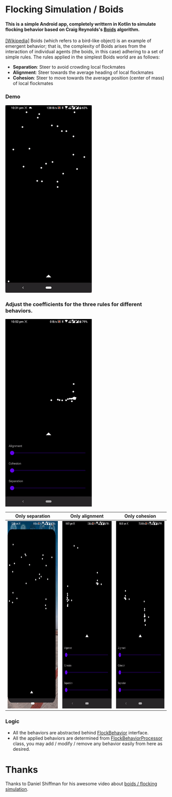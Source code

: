 # Flocking Simulation / Boids
#### This is a simple Android app, completely writtern in Kotlin to simulate flocking behavior based on Craig Reynolds's [Boids](https://www.red3d.com/cwr/boids/) algorithm.


[[Wikipedia]](https://en.wikipedia.org/wiki/Boids) Boids (which refers to a bird-like object) is an example of emergent behavior; that is, the complexity of Boids arises from the interaction of individual agents (the boids, in this case) adhering to a set of simple rules. The rules applied in the simplest Boids world are as follows:
* __Separation__: Steer to avoid crowding local flockmates
* __Alignment__: Steer towards the average heading of local flockmates
* __Cohesion__: Steer to move towards the average position (center of mass) of local flockmates

### Demo
<img src="https://github.com/JayaSuryaT/FlockingSimulation/blob/dev/demo/demo.gif" alt="Demo gif" 
data-canonical-src="https://github.com/JayaSuryaT/FlockingSimulation/blob/dev/demo/demo.gif" width="270" height="585" />

### Adjust the coefficients for the three rules for different behaviors.
<img src="https://github.com/JayaSuryaT/FlockingSimulation/blob/dev/demo/all.gif" alt="All controlls gif" 
data-canonical-src="https://github.com/JayaSuryaT/FlockingSimulation/blob/dev/demo/all.gif" width="270" height="585" />

| Only separation | Only alignment | Only cohesion | 
| -- | -- |--|
| <img src="https://github.com/JayaSuryaT/FlockingSimulation/blob/dev/demo/seperation.gif" alt="All controlls gif" data-canonical-src="https://github.com/JayaSuryaT/FlockingSimulation/blob/dev/demo/seperation.gif" width="270" height="585" />| <img src="https://github.com/JayaSuryaT/FlockingSimulation/blob/dev/demo/alignment.gif" alt="All controlls gif" data-canonical-src="https://github.com/JayaSuryaT/FlockingSimulation/blob/dev/demo/alignment.gif" width="270" height="585" />| <img src="https://github.com/JayaSuryaT/FlockingSimulation/blob/dev/demo/cohesion.gif" alt="All controlls gif" data-canonical-src="https://github.com/JayaSuryaT/FlockingSimulation/blob/dev/demo/cohesion.gif" width="270" height="585" /> |

### Logic
* All the behaviors are abstracted behind [FlockBehavior](https://github.com/JayaSuryaT/FlockingSimulation/blob/dev/app/src/main/java/com/digitalcrafts/flockingsimulation/logic/behaviors/FlockBehavior.kt) interface.
* All the applied behaviors are determined from [FlockBehaviorProcessor](https://github.com/JayaSuryaT/FlockingSimulation/blob/dev/app/src/main/java/com/digitalcrafts/flockingsimulation/logic/behaviors/FlockBehaviorProcessor.kt) class, you may add / modify / remove any behavior easily from here as desired.


# Thanks
Thanks to Daniel Shiffman for his awesome video about [boids / flocking simulation](https://thecodingtrain.com/CodingChallenges/124-flocking-boids).

